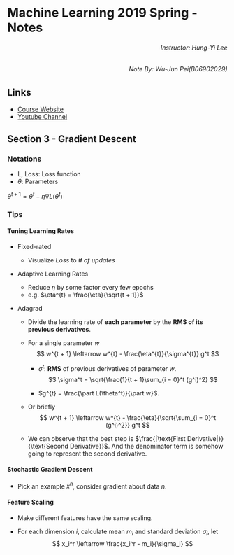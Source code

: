 # Machine Learning 2019 Spring - Notes

<h6 style="text-align: right">Instructor: Hung-Yi Lee</h6>
<h6 style="text-align: right">Note By: Wu-Jun Pei(B06902029)</h6>

## Links

-   [Course Website](http://speech.ee.ntu.edu.tw/~tlkagk/courses_ML19.html)
-   [Youtube Channel](https://www.youtube.com/playlist?list=PLJV_el3uVTsPy9oCRY30oBPNLCo89yu49)

## Section 3 - Gradient Descent

### Notations

-   L, Loss: Loss function
-   $\theta$: Parameters

$\theta^{t + 1} = \theta^{t} - \eta \nabla L(\theta^t)$

### Tips

#### Tuning Learning Rates

- Fixed-rated

    - Visualize *Loss* to *# of updates*

- Adaptive Learning Rates
  - Reduce $\eta$ by some factor every few epochs
  - e.g. $\eta^{t} = \frac{\eta}{\sqrt{t + 1}}$

- Adagrad

  - Divide the learning rate of **each parameter** by the **RMS of its previous derivatives**.

  - For a single parameter $w$
      $$
      w^{t + 1} \leftarrow w^{t} - \frac{\eta^{t}}{\sigma^{t}} g^t
      $$

      -   $\sigma^{t}​$: **RMS** of previous derivatives of parameter $w​$.
          $$
          \sigma^t = \sqrt{\frac{1}{t + 1}\sum_{i = 0}^t (g^i)^2}
          $$

      -   $g^{t} = \frac{\part L(\theta^t)}{\part w}$.

  - Or briefly
      $$
      w^{t + 1} \leftarrow w^{t} - \frac{\eta}{\sqrt{\sum_{i = 0}^t (g^i)^2}} g^t
      $$

  -   We can observe that the best step is $\frac{|\text{First Derivative|}}{\text{Second Derivative}}​$. And the denominator term is somehow going to represent the second derivative. 

#### Stochastic Gradient Descent

-   Pick an example $x^{n}$, consider gradient about data $n$.

#### Feature Scaling

-   Make different features have the same scaling.

-   For each dimension $i$, calculate mean $m_i$ and standard deviation $\sigma_i$, let
    $$
    x_i^r \leftarrow \frac{x_i^r - m_i}{\sigma_i}
    $$

